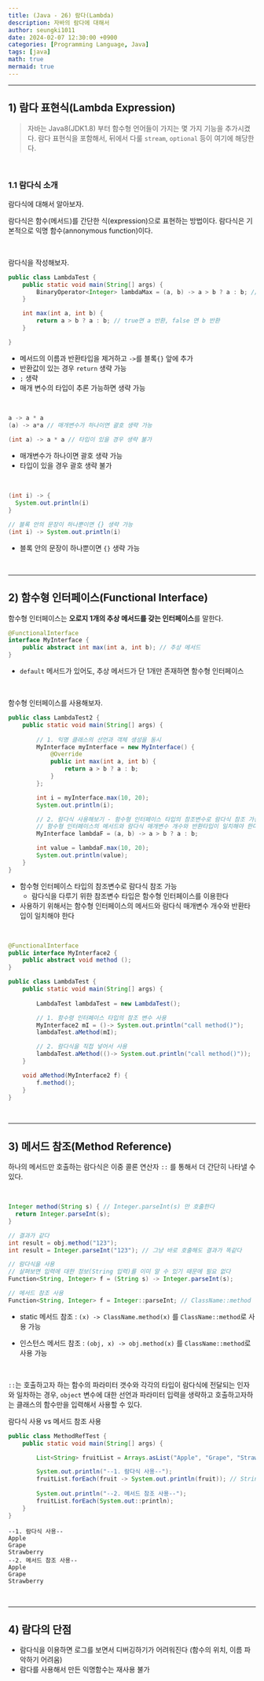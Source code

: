 ```yaml
---
title: (Java - 26) 람다(Lambda)
description: 자바의 람다에 대해서
author: seungki1011
date: 2024-02-07 12:30:00 +0900
categories: [Programming Language, Java]
tags: [java]
math: true
mermaid: true
---
```


---

## 1) 람다 표현식(Lambda Expression)

> 자바는 Java8(JDK1.8) 부터 함수형 언어들이 가지는 몇 가지 기능을 추가시켰다. 람다 표현식을 포함해서, 뒤에서 다룰 `stream`, `optional` 등이 여기에 해당한다.

<br>

### 1.1 람다식 소개

람다식에 대해서 알아보자.

람다식은 함수(메서드)를 간단한 식(expression)으로 표현하는 방법이다. 람다식은 기본적으로 익명 함수(annonymous function)이다.

<br>

람다식을 작성해보자.

```java
public class LambdaTest {
    public static void main(String[] args) {
        BinaryOperator<Integer> lambdaMax = (a, b) -> a > b ? a : b; // 람다식
    }

    int max(int a, int b) {
        return a > b ? a : b; // true면 a 반환, false 면 b 반환
    }

}
```

* 메서드의 이름과 반환타입을 제거하고 `->`를 블록`{}` 앞에 추가
* 반환값이 있는 경우 `return` 생략 가능
* `;` 생략
* 매개 변수의 타입이 추론 가능하면 생략 가능

<br>

```java
a -> a * a
(a) -> a*a // 매개변수가 하나이면 괄호 생략 가능   
 
(int a) -> a * a // 타입이 있을 경우 생략 불가
```

* 매개변수가 하나이면 괄호 생략 가능
* 타입이 있을 경우 괄호 생략 불가

<br>

```java
(int i) -> {
  System.out.println(i)
}

// 블록 안의 문장이 하나뿐이면 {} 생략 가능
(int i) -> System.out.println(i)
```

* 블록 안의 문장이 하나뿐이면 `{}` 생략 가능

<br>

---

## 2) 함수형 인터페이스(Functional Interface)

함수형 인터페이스는 **오로지 1개의 추상 메서드를 갖는 인터페이스**를 말한다.

```java
@FunctionalInterface
interface MyInterface {
    public abstract int max(int a, int b); // 추상 메서드
}
```

* `default` 메서드가 있어도, 추상 메서드가 단 1개만 존재하면 함수형 인터페이스

<br>

함수형 인터페이스를 사용해보자.

```java
public class LambdaTest2 {
    public static void main(String[] args) {
      
        // 1. 익명 클래스의 선언과 객체 생성을 동시
        MyInterface myInterface = new MyInterface() {
            @Override
            public int max(int a, int b) {
                return a > b ? a : b;
            }
        };

        int i = myInterface.max(10, 20);
        System.out.println(i);

        // 2. 람다식 사용해보기 - 함수형 인터페이스 타입의 참조변수로 람다식 참조 가능하다
        // 함수형 인터페이스의 메서드와 람다식 매개변수 개수와 반환타입이 일치해야 한다
        MyInterface lambdaF = (a, b) -> a > b ? a : b;

        int value = lambdaF.max(10, 20);
        System.out.println(value);
    }
}
```

* 함수형 인터페이스 타입의 참조변수로 람다식 참조 가능
  * 람다식을 다루기 위한 참조변수 타입은 함수형 인터페이스를 이용한다
* 사용하기 위해서는 함수형 인터페이스의 메서드와 람다식 매개변수 개수와 반환타입이 일치해야 한다

<br>

```java
@FunctionalInterface
public interface MyInterface2 {
    public abstract void method ();
}
```

```java
public class LambdaTest {
    public static void main(String[] args) {
      
        LambdaTest lambdaTest = new LambdaTest();

        // 1. 함수령 인터페이스 타입의 참조 변수 사용
        MyInterface2 mI = ()-> System.out.println("call method()");
        lambdaTest.aMethod(mI);

        // 2. 람다식을 직접 넣어서 사용
        lambdaTest.aMethod(()-> System.out.println("call method()"));
    }

    void aMethod(MyInterface2 f) {
        f.method();
    }
}
```

<br>

---

## 3) 메서드 참조(Method Reference)

하나의 메서드만 호출하는 람다식은 이중 콜론 연산자 `::` 를 통해서 더 간단히 나타낼 수 있다.

<br>

```java
Integer method(String s) { // Integer.parseInt(s) 만 호출한다
  return Integer.parseInt(s);
}
```

```java
// 결과가 같다
int result = obj.method("123");
int result = Integer.parseInt("123"); // 그냥 바로 호출해도 결과가 똑같다

// 람다식을 사용
// 살펴보면 입력에 대한 정보(String 입력)를 이미 알 수 있기 때문에 필요 없다
Function<String, Integer> f = (String s) -> Integer.parseInt(s);

// 메서드 참조 사용
Function<String, Integer> f = Integer::parseInt; // ClassName::method
```

* static 메서드 참조 : `(x) -> ClassName.method(x)` 를 `ClassName::method`로 사용 가능

* 인스턴스 메서드 참조 : `(obj, x) -> obj.method(x)` 를 `ClassName::method`로 사용 가능

<br>

`::`는 호출하고자 하는 함수의 파라미터 갯수와 각각의 타입이 람다식에 전달되는 인자와 일차하는 경우, `object` 변수에 대한 선언과 파라미터 입력을 생략하고 호출하고자하는 클래스의 함수만을 입력해서 사용할 수 있다.

람다식 사용 vs 메서드 참조 사용

```java
public class MethodRefTest {
    public static void main(String[] args) {

        List<String> fruitList = Arrays.asList("Apple", "Grape", "Strawberry");

        System.out.println("--1. 람다식 사용--");
        fruitList.forEach(fruit -> System.out.println(fruit)); // String 타입 fruit
      
        System.out.println("--2. 메서드 참조 사용--");
        fruitList.forEach(System.out::println);
    }
}
```

```
--1. 람다식 사용--
Apple
Grape
Strawberry
--2. 메서드 참조 사용--
Apple
Grape
Strawberry
```

<br>

---

## 4) 람다의 단점

* 람다식을 이용하면 로그를 보면서 디버깅하기가 어려워진다 (함수의 위치, 이름 파악하기 어려움)
* 람다를 사용해서 만든 익명함수는 재사용 불가
